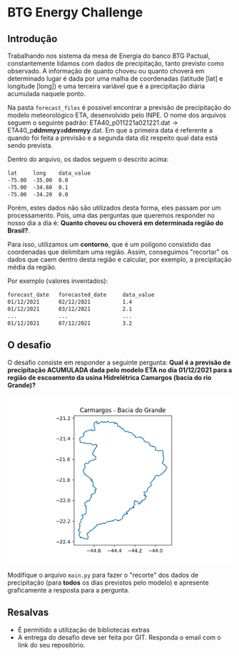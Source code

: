 # BTG Energy Challenge

## Introdução

Trabalhando nos sistema da mesa de Energia do banco BTG Pactual, constantemente lidamos com dados de precipitação, tanto previsto como observado.
A informação de quanto choveu ou quanto choverá em determinado lugar é dada por uma malha de coordenadas
(latitude [lat] e longitude [long]) e uma terceira variável que é a precipitação diária acumulada naquele ponto.

Na pasta `forecast_files` é possivel encontrar a previsão de precipitação do modelo meteorológico ETA, desenvolvido pelo INPE.
O nome dos arquivos seguem o seguinte padrão: ETA40_p011221a021221.dat -> ETA40_p**ddmmyy**a**ddmmyy**.dat.
Em que a primeira data é referente a quando foi feita a previsão e a segunda data diz respeito qual data está sendo prevista.

Dentro do arquivo, os dados seguem o descrito acima:

```plaintext
lat     long    data_value
-75.00  -35.00  0.0
-75.00  -34.60  0.1
-75.00  -34.20  0.0
```

Porém, estes dados não são utilizados desta forma, eles passam por um processamento. Pois, uma das perguntas que queremos
responder no nosso dia a dia é: **Quanto choveu ou choverá em determinada região do Brasil?**.

Para isso, utilizamos um **contorno**, que é um polígono consistido das coordenadas que delimitam uma região.
Assim, conseguimos "recortar" os dados que caem dentro desta região e calcular, por exemplo, a precipitação média da região.

Por exemplo (valores inventados):

```plaintext
forecast_date   forecasted_date     data_value
01/12/2021      02/12/2021          1.4
01/12/2021      03/12/2021          2.1
...             ...                 ...
01/12/2021      07/12/2021          3.2
```

## O desafio

O desafio consiste em responder a seguinte pergunta: **Qual é a previsão de precipitação ACUMULADA dada pelo modelo ETA no dia 01/12/2021 para a região de escoamento da usina Hidrelétrica Camargos (bacia do rio Grande)?**

![Contorno de Camargos [Grande]](Contour_Camargos_Grande.png "Contorno de Carmargos")

Modifique o arquivo `main.py` para fazer o "recorte" dos dados de precipitação (para **todos** os dias previstos pelo modelo) e
apresente graficamente a resposta para a pergunta.

## Resalvas

- É permitido a utilização de bibliotecas extras
- A entrega do desafio deve ser feita por GIT. Responda o email com o link do seu repositório.
